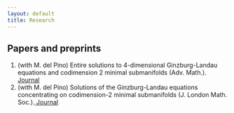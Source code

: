 ```yaml
---
layout: default
title: Research
---
```


## Papers and preprints

<ol>
    <li>(with M. del Pino) Entire solutions to 4-dimensional Ginzburg-Landau equations and codimension 2 minimal submanifolds (Adv. Math.).<a href="https://www.sciencedirect.com/science/article/pii/S000187082300508X?dgcid=author" target="_blank"> Journal</a></li>
    <li>(with M. del Pino) Solutions of the Ginzburg-Landau equations concentrating on codimension-2 minimal submanifolds (J. London Math. Soc.).<a href="https://londmathsoc.onlinelibrary.wiley.com/doi/10.1112/jlms.12851" target="_blank"> Journal</a></li>
</ol>
